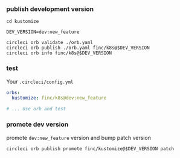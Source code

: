 ### publish development version

```
cd kustomize

DEV_VERSION=dev:new_feature

circleci orb validate ./orb.yaml
circleci orb publish ./orb.yaml finc/k8s@$DEV_VERSION
circleci orb info finc/k8s@$DEV_VERSION
```

### test

Your `.circleci/config.yml`

```yaml
orbs:
  kustomize: finc/k8s@dev:new_feature

# ... Use orb and test
```

### promote dev version

promote `dev:new_feature` version and bump patch version

```
circleci orb publish promote finc/kustomize@$DEV_VERSION patch
```

